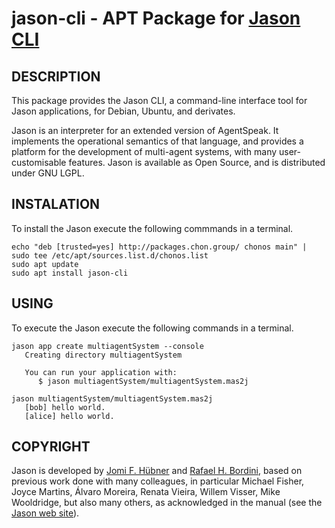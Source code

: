 # jason-cli - APT Package for [Jason CLI](jason-lang.github.io/jason/jason-cli/)

## DESCRIPTION
This package provides the Jason CLI, a command-line interface tool for Jason applications, for Debian, Ubuntu, and derivates.

Jason is an interpreter for an extended version of AgentSpeak. It implements the operational semantics of that language, and provides a platform for the development of multi-agent systems, with many user-customisable features. Jason is available as Open Source, and is distributed under GNU LGPL.

## INSTALATION
To install the Jason execute the following commmands in a terminal.
```console
echo "deb [trusted=yes] http://packages.chon.group/ chonos main" | sudo tee /etc/apt/sources.list.d/chonos.list 
sudo apt update
sudo apt install jason-cli
```

## USING
To execute the Jason execute the following commands in a terminal.
```console
jason app create multiagentSystem --console
   Creating directory multiagentSystem

   You can run your application with:
      $ jason multiagentSystem/multiagentSystem.mas2j

jason multiagentSystem/multiagentSystem.mas2j 
   [bob] hello world.
   [alice] hello world.
```

## COPYRIGHT
Jason is developed by [Jomi F. Hübner](https://github.com/jomifred) and [Rafael H. Bordini](https://www.inf.pucrs.br/r.bordini), based on previous work done with many colleagues, in particular Michael Fisher, Joyce Martins, Álvaro Moreira, Renata Vieira, Willem Visser, Mike Wooldridge, but also many others, as acknowledged in the manual (see the [Jason web site](http://jason.sourceforge.net/wp/documents/)).
